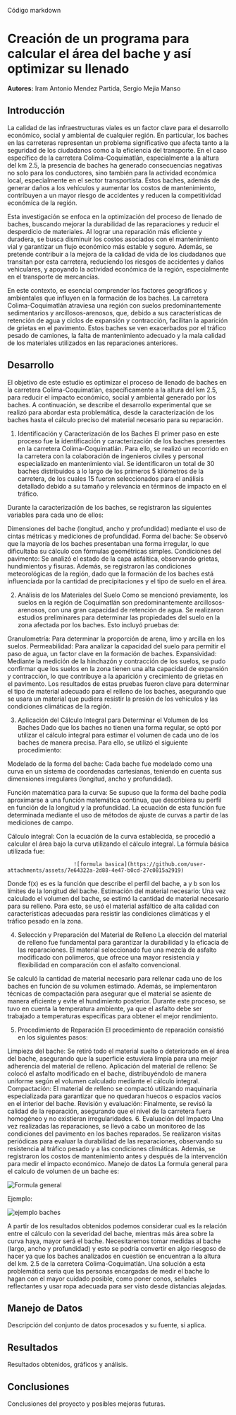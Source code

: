 Código markdown
# Creación de un programa para calcular el área del bache y así optimizar su llenado
**Autores:** Iram Antonio Mendez Partida, Sergio Mejia Manso

## Introducción
La calidad de las infraestructuras viales es un factor clave para el desarrollo económico, social y ambiental de cualquier región. En particular, los baches en las carreteras representan un problema significativo que afecta tanto a la seguridad de los ciudadanos como a la eficiencia del transporte. En el caso específico de la carretera Colima-Coquimatlán, especialmente a la altura del km 2.5, la presencia de baches ha generado consecuencias negativas no solo para los conductores, sino también para la actividad económica local, especialmente en el sector transportista. Estos baches, además de generar daños a los vehículos y aumentar los costos de mantenimiento, contribuyen a un mayor riesgo de accidentes y reducen la competitividad económica de la región.

Esta investigación se enfoca en la optimización del proceso de llenado de baches, buscando mejorar la durabilidad de las reparaciones y reducir el desperdicio de materiales. Al lograr una reparación más eficiente y duradera, se busca disminuir los costos asociados con el mantenimiento vial y garantizar un flujo económico más estable y seguro. Además, se pretende contribuir a la mejora de la calidad de vida de los ciudadanos que transitan por esta carretera, reduciendo los riesgos de accidentes y daños vehiculares, y apoyando la actividad económica de la región, especialmente en el transporte de mercancías.

En este contexto, es esencial comprender los factores geográficos y ambientales que influyen en la formación de los baches. La carretera Colima-Coquimatlán atraviesa una región con suelos predominantemente sedimentarios y arcillosos-arenosos, que, debido a sus características de retención de agua y ciclos de expansión y contracción, facilitan la aparición de grietas en el pavimento. Estos baches se ven exacerbados por el tráfico pesado de camiones, la falta de mantenimiento adecuado y la mala calidad de los materiales utilizados en las reparaciones anteriores.


## Desarrollo
El objetivo de este estudio es optimizar el proceso de llenado de baches en la carretera Colima-Coquimatlán, específicamente a la altura del km 2.5, para reducir el impacto económico, social y ambiental generado por los baches. A continuación, se describe el desarrollo experimental que se realizó para abordar esta problemática, desde la caracterización de los baches hasta el cálculo preciso del material necesario para su reparación.

1. Identificación y Caracterización de los Baches
El primer paso en este proceso fue la identificación y caracterización de los baches presentes en la carretera Colima-Coquimatlán. Para ello, se realizó un recorrido en la carretera con la colaboración de ingenieros civiles y personal especializado en mantenimiento vial. Se identificaron un total de 30 baches distribuidos a lo largo de los primeros 5 kilómetros de la carretera, de los cuales 15 fueron seleccionados para el análisis detallado debido a su tamaño y relevancia en términos de impacto en el tráfico.

Durante la caracterización de los baches, se registraron las siguientes variables para cada uno de ellos:

Dimensiones del bache (longitud, ancho y profundidad) mediante el uso de cintas métricas y mediciones de profundidad.
Forma del bache: Se observó que la mayoría de los baches presentaban una forma irregular, lo que dificultaba su cálculo con fórmulas geométricas simples.
Condiciones del pavimento: Se analizó el estado de la capa asfáltica, observando grietas, hundimientos y fisuras.
Además, se registraron las condiciones meteorológicas de la región, dado que la formación de los baches está influenciada por la cantidad de precipitaciones y el tipo de suelo en el área.

2. Análisis de los Materiales del Suelo
Como se mencionó previamente, los suelos en la región de Coquimatlán son predominantemente arcillosos-arenosos, con una gran capacidad de retención de agua. Se realizaron estudios preliminares para determinar las propiedades del suelo en la zona afectada por los baches. Esto incluyó pruebas de:

Granulometría: Para determinar la proporción de arena, limo y arcilla en los suelos.
Permeabilidad: Para analizar la capacidad del suelo para permitir el paso de agua, un factor clave en la formación de baches.
Expansividad: Mediante la medición de la hinchazón y contracción de los suelos, se pudo confirmar que los suelos en la zona tienen una alta capacidad de expansión y contracción, lo que contribuye a la aparición y crecimiento de grietas en el pavimento.
Los resultados de estas pruebas fueron clave para determinar el tipo de material adecuado para el relleno de los baches, asegurando que se usara un material que pudiera resistir la presión de los vehículos y las condiciones climáticas de la región.

3. Aplicación del Cálculo Integral para Determinar el Volumen de los Baches
Dado que los baches no tienen una forma regular, se optó por utilizar el cálculo integral para estimar el volumen de cada uno de los baches de manera precisa. Para ello, se utilizó el siguiente procedimiento:

Modelado de la forma del bache: Cada bache fue modelado como una curva en un sistema de coordenadas cartesianas, teniendo en cuenta sus dimensiones irregulares (longitud, ancho y profundidad).

Función matemática para la curva: Se supuso que la forma del bache podía aproximarse a una función matemática continua, que describiera su perfil en función de la longitud y la profundidad. La ecuación de esta función fue determinada mediante el uso de métodos de ajuste de curvas a partir de las mediciones de campo.

Cálculo integral: Con la ecuación de la curva establecida, se procedió a calcular el área bajo la curva utilizando el cálculo integral. La fórmula básica utilizada fue:

                            
                         ![formula basica](https://github.com/user-attachments/assets/7e64322a-2d88-4e47-b0cd-27c0815a2919)
                         




Donde f(x) es es la función que describe el perfil del bache,  a y b son los límites de la longitud del bache.
Estimación del material necesario: Una vez calculado el volumen del bache, se estimó la cantidad de material necesario para su relleno. Para esto, se usó el material asfáltico de alta calidad con características adecuadas para resistir las condiciones climáticas y el tráfico pesado en la zona.

4. Selección y Preparación del Material de Relleno
La elección del material de relleno fue fundamental para garantizar la durabilidad y la eficacia de las reparaciones. El material seleccionado fue una mezcla de asfalto modificado con polímeros, que ofrece una mayor resistencia y flexibilidad en comparación con el asfalto convencional.

Se calculó la cantidad de material necesario para rellenar cada uno de los baches en función de su volumen estimado. Además, se implementaron técnicas de compactación para asegurar que el material se asiente de manera eficiente y evite el hundimiento posterior. Durante este proceso, se tuvo en cuenta la temperatura ambiente, ya que el asfalto debe ser trabajado a temperaturas específicas para obtener el mejor rendimiento.

5. Procedimiento de Reparación
El procedimiento de reparación consistió en los siguientes pasos:

Limpieza del bache: Se retiró todo el material suelto o deteriorado en el área del bache, asegurando que la superficie estuviera limpia para una mejor adherencia del material de relleno.
Aplicación del material de relleno: Se colocó el asfalto modificado en el bache, distribuyéndolo de manera uniforme según el volumen calculado mediante el cálculo integral.
Compactación: El material de relleno se compactó utilizando maquinaria especializada para garantizar que no quedaran huecos o espacios vacíos en el interior del bache.
Revisión y evaluación: Finalmente, se revisó la calidad de la reparación, asegurando que el nivel de la carretera fuera homogéneo y no existieran irregularidades.
6. Evaluación del Impacto
Una vez realizadas las reparaciones, se llevó a cabo un monitoreo de las condiciones del pavimento en los baches reparados. Se realizaron visitas periódicas para evaluar la durabilidad de las reparaciones, observando su resistencia al tráfico pesado y a las condiciones climáticas. Además, se registraron los costos de mantenimiento antes y después de la intervención para medir el impacto económico.
Manejo de datos
La formula general para el calculo de volumen de un bache es:


![Formula general](https://github.com/user-attachments/assets/ac06661d-c906-48ee-963b-52dd16c395d2)

              


Ejemplo:




![ejemplo baches](https://github.com/user-attachments/assets/c516c411-a10d-4ef7-bf3f-635d037d7536)






 
A partir de los resultados obtenidos podemos considerar cual es la relación entre el cálculo con la severidad del bache, mientras más área sobre la curva haya, mayor será el bache.
Necesitaremos tomar medidas al bache (largo, ancho y profundidad) y esto se podría convertir en algo riesgoso de hacer ya que los baches analizados en cuestión se encuentran a la altura del km. 2.5 de la carretera Colima-Coquimatlán. Una solución a esta problemática seria que las personas encargadas de medir el bache lo hagan con el mayor cuidado posible, como poner conos, señales reflectantes y usar ropa adecuada para ser visto desde distancias alejadas.


## Manejo de Datos
Descripción del conjunto de datos procesados y su fuente, si aplica.

## Resultados
Resultados obtenidos, gráficos y análisis.

## Conclusiones
Conclusiones del proyecto y posibles mejoras futuras.
